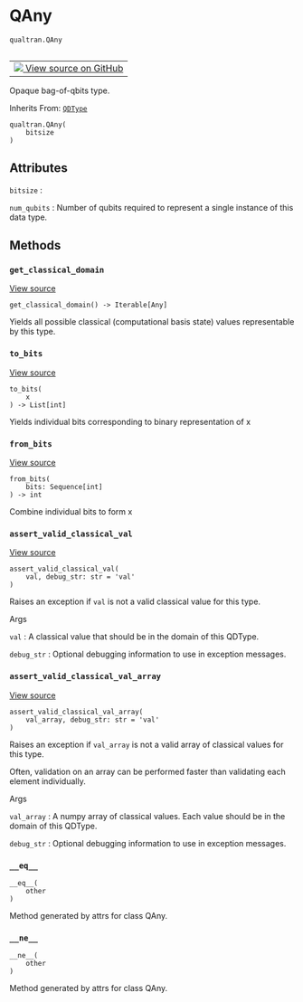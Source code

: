 # QAny
`qualtran.QAny`


<table class="tfo-notebook-buttons tfo-api nocontent" align="left">
<td>
  <a target="_blank" href="https://github.com/quantumlib/Qualtran/blob/main/qualtran/_infra/data_types.py#L137-L162">
    <img src="https://www.tensorflow.org/images/GitHub-Mark-32px.png" />
    View source on GitHub
  </a>
</td>
</table>



Opaque bag-of-qbits type.

Inherits From: [`QDType`](../qualtran/QDType.md)

<pre class="devsite-click-to-copy prettyprint lang-py tfo-signature-link">
<code>qualtran.QAny(
    bitsize
)
</code></pre>



<!-- Placeholder for "Used in" -->




<h2 class="add-link">Attributes</h2>

`bitsize`<a id="bitsize"></a>
: &nbsp;

`num_qubits`<a id="num_qubits"></a>
: Number of qubits required to represent a single instance of this data type.




## Methods

<h3 id="get_classical_domain"><code>get_classical_domain</code></h3>

<a target="_blank" class="external" href="https://github.com/quantumlib/Qualtran/blob/main/qualtran/_infra/data_types.py#L147-L148">View source</a>

<pre class="devsite-click-to-copy prettyprint lang-py tfo-signature-link">
<code>get_classical_domain() -> Iterable[Any]
</code></pre>

Yields all possible classical (computational basis state) values representable by this type.


<h3 id="to_bits"><code>to_bits</code></h3>

<a target="_blank" class="external" href="https://github.com/quantumlib/Qualtran/blob/main/qualtran/_infra/data_types.py#L150-L152">View source</a>

<pre class="devsite-click-to-copy prettyprint lang-py tfo-signature-link">
<code>to_bits(
    x
) -> List[int]
</code></pre>

Yields individual bits corresponding to binary representation of x


<h3 id="from_bits"><code>from_bits</code></h3>

<a target="_blank" class="external" href="https://github.com/quantumlib/Qualtran/blob/main/qualtran/_infra/data_types.py#L154-L156">View source</a>

<pre class="devsite-click-to-copy prettyprint lang-py tfo-signature-link">
<code>from_bits(
    bits: Sequence[int]
) -> int
</code></pre>

Combine individual bits to form x


<h3 id="assert_valid_classical_val"><code>assert_valid_classical_val</code></h3>

<a target="_blank" class="external" href="https://github.com/quantumlib/Qualtran/blob/main/qualtran/_infra/data_types.py#L158-L159">View source</a>

<pre class="devsite-click-to-copy prettyprint lang-py tfo-signature-link">
<code>assert_valid_classical_val(
    val, debug_str: str = &#x27;val&#x27;
)
</code></pre>

Raises an exception if `val` is not a valid classical value for this type.


Args

`val`
: A classical value that should be in the domain of this QDType.

`debug_str`
: Optional debugging information to use in exception messages.




<h3 id="assert_valid_classical_val_array"><code>assert_valid_classical_val_array</code></h3>

<a target="_blank" class="external" href="https://github.com/quantumlib/Qualtran/blob/main/qualtran/_infra/data_types.py#L161-L162">View source</a>

<pre class="devsite-click-to-copy prettyprint lang-py tfo-signature-link">
<code>assert_valid_classical_val_array(
    val_array, debug_str: str = &#x27;val&#x27;
)
</code></pre>

Raises an exception if `val_array` is not a valid array of classical values for this type.

Often, validation on an array can be performed faster than validating each element
individually.

Args

`val_array`
: A numpy array of classical values. Each value should be in the domain
  of this QDType.

`debug_str`
: Optional debugging information to use in exception messages.




<h3 id="__eq__"><code>__eq__</code></h3>

<pre class="devsite-click-to-copy prettyprint lang-py tfo-signature-link">
<code>__eq__(
    other
)
</code></pre>

Method generated by attrs for class QAny.


<h3 id="__ne__"><code>__ne__</code></h3>

<pre class="devsite-click-to-copy prettyprint lang-py tfo-signature-link">
<code>__ne__(
    other
)
</code></pre>

Method generated by attrs for class QAny.




